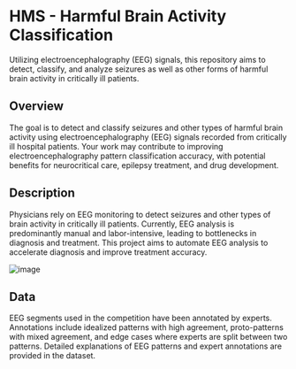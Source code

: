 # HMS - Harmful Brain Activity Classification
Utilizing electroencephalography (EEG) signals, this repository aims to detect, classify, and analyze seizures as well as other forms of harmful brain activity in critically ill patients.


## Overview
The goal is to detect and classify seizures and other types of harmful brain activity using electroencephalography (EEG) signals recorded from critically ill hospital patients. Your work may contribute to improving electroencephalography pattern classification accuracy, with potential benefits for neurocritical care, epilepsy treatment, and drug development.

## Description
Physicians rely on EEG monitoring to detect seizures and other types of brain activity in critically ill patients. Currently, EEG analysis is predominantly manual and labor-intensive, leading to bottlenecks in diagnosis and treatment. This project aims to automate EEG analysis to accelerate diagnosis and improve treatment accuracy.

![image](https://github.com/preciousrosekuss/hms-hbac/assets/102430666/4f86f9b4-16a9-48e6-a907-c57c048d05c3)


## Data
EEG segments used in the competition have been annotated by experts.
Annotations include idealized patterns with high agreement, proto-patterns with mixed agreement, and edge cases where experts are split between two patterns.
Detailed explanations of EEG patterns and expert annotations are provided in the dataset.
